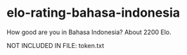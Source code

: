 # elo-rating-bahasa-indonesia
How good are you in Bahasa Indonesia? About 2200 Elo.

NOT INCLUDED IN FILE: token.txt

